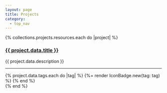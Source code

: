 ```yaml
---
layout: page
title: Projects
category:
  - top_nav
---
```


{% collections.projects.resources.each do |project| %}
  <div class="bg-white shadow rounded border border-slate-300 p-4">
    <a href="{{ project.relative_url }}"><h3>{{ project.data.title }}</h3></a>
    <p>{{ project.data.description }}</p>
    <hr class="my-4" />
    {% project.data.tags.each do |tag| %}
      {%= render IconBadge.new(tag: tag) %}
    {% end %}
  </div>
{% end %}
